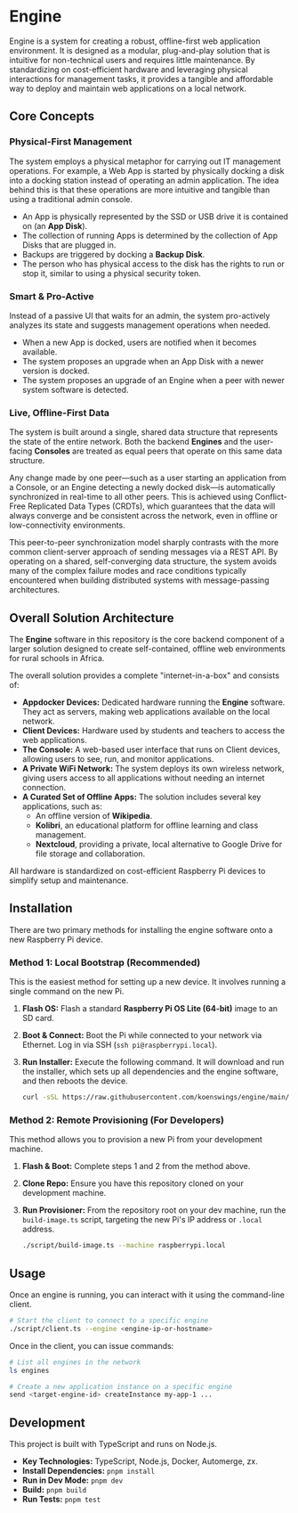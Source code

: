 # Engine

Engine is a system for creating a robust, offline-first web application environment. It is designed as a modular, plug-and-play solution that is intuitive for non-technical users and requires little maintenance. By standardizing on cost-efficient hardware and leveraging physical interactions for management tasks, it provides a tangible and affordable way to deploy and maintain web applications on a local network.

## Core Concepts

### Physical-First Management

The system employs a physical metaphor for carrying out IT management operations. For example, a Web App is started by physically docking a disk into a docking station instead of operating an admin application. The idea behind this is that these operations are more intuitive and tangible than using a traditional admin console.

- An App is physically represented by the SSD or USB drive it is contained on (an **App Disk**).
- The collection of running Apps is determined by the collection of App Disks that are plugged in.
- Backups are triggered by docking a **Backup Disk**.
- The person who has physical access to the disk has the rights to run or stop it, similar to using a physical security token.

### Smart & Pro-Active

Instead of a passive UI that waits for an admin, the system pro-actively analyzes its state and suggests management operations when needed.

- When a new App is docked, users are notified when it becomes available.
- The system proposes an upgrade when an App Disk with a newer version is docked.
- The system proposes an upgrade of an Engine when a peer with newer system software is detected.

### Live, Offline-First Data

The system is built around a single, shared data structure that represents the state of the entire network. Both the backend **Engines** and the user-facing **Consoles** are treated as equal peers that operate on this same data structure.

Any change made by one peer—such as a user starting an application from a Console, or an Engine detecting a newly docked disk—is automatically synchronized in real-time to all other peers. This is achieved using Conflict-Free Replicated Data Types (CRDTs), which guarantees that the data will always converge and be consistent across the network, even in offline or low-connectivity environments.

This peer-to-peer synchronization model sharply contrasts with the more common client-server approach of sending messages via a REST API. By operating on a shared, self-converging data structure, the system avoids many of the complex failure modes and race conditions typically encountered when building distributed systems with message-passing architectures.

## Overall Solution Architecture

The **Engine** software in this repository is the core backend component of a larger solution designed to create self-contained, offline web environments for rural schools in Africa.

The overall solution provides a complete "internet-in-a-box" and consists of:

- **Appdocker Devices:** Dedicated hardware running the **Engine** software. They act as servers, making web applications available on the local network.
- **Client Devices:** Hardware used by students and teachers to access the web applications.
- **The Console:** A web-based user interface that runs on Client devices, allowing users to see, run, and monitor applications.
- **A Private WiFi Network:** The system deploys its own wireless network, giving users access to all applications without needing an internet connection.
- **A Curated Set of Offline Apps:** The solution includes several key applications, such as:
    - An offline version of **Wikipedia**.
    - **Kolibri**, an educational platform for offline learning and class management.
    - **Nextcloud**, providing a private, local alternative to Google Drive for file storage and collaboration.

All hardware is standardized on cost-efficient Raspberry Pi devices to simplify setup and maintenance.

## Installation

There are two primary methods for installing the engine software onto a new Raspberry Pi device.

### Method 1: Local Bootstrap (Recommended)

This is the easiest method for setting up a new device. It involves running a single command on the new Pi.

1.  **Flash OS:** Flash a standard **Raspberry Pi OS Lite (64-bit)** image to an SD card.
2.  **Boot & Connect:** Boot the Pi while connected to your network via Ethernet. Log in via SSH (`ssh pi@raspberrypi.local`).
3.  **Run Installer:** Execute the following command. It will download and run the installer, which sets up all dependencies and the engine software, and then reboots the device.

    ```sh
    curl -sSL https://raw.githubusercontent.com/koenswings/engine/main/script/install.sh | sudo bash
    ```

### Method 2: Remote Provisioning (For Developers)

This method allows you to provision a new Pi from your development machine.

1.  **Flash & Boot:** Complete steps 1 and 2 from the method above.
2.  **Clone Repo:** Ensure you have this repository cloned on your development machine.
3.  **Run Provisioner:** From the repository root on your dev machine, run the `build-image.ts` script, targeting the new Pi's IP address or `.local` address.

    ```sh
    ./script/build-image.ts --machine raspberrypi.local
    ```

## Usage

Once an engine is running, you can interact with it using the command-line client.

```sh
# Start the client to connect to a specific engine
./script/client.ts --engine <engine-ip-or-hostname>
```

Once in the client, you can issue commands:

```sh
# List all engines in the network
ls engines

# Create a new application instance on a specific engine
send <target-engine-id> createInstance my-app-1 ...
```

## Development

This project is built with TypeScript and runs on Node.js.

- **Key Technologies:** TypeScript, Node.js, Docker, Automerge, zx.
- **Install Dependencies:** `pnpm install`
- **Run in Dev Mode:** `pnpm dev`
- **Build:** `pnpm build`
- **Run Tests:** `pnpm test`
